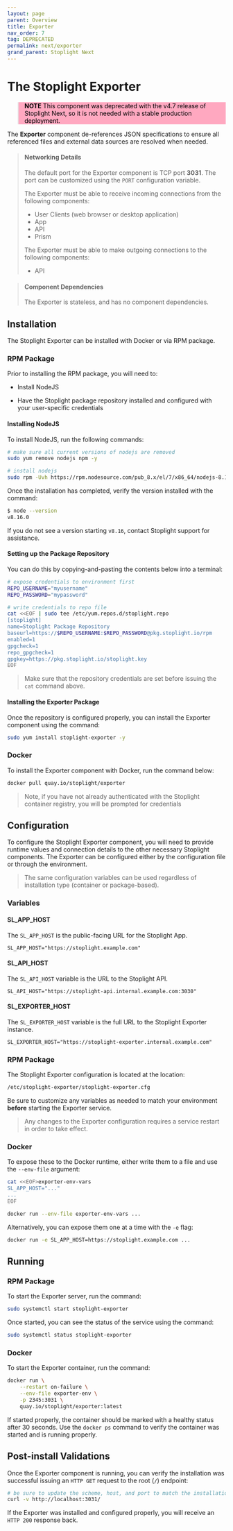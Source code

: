 ```yaml
---
layout: page
parent: Overview
title: Exporter
nav_order: 7
tag: DEPRECATED
permalink: next/exporter
grand_parent: Stoplight Next
---
```


# The Stoplight Exporter

<blockquote style="background-color: #ffa8c0; color: black !important;">
<b>NOTE</b> This component was deprecated with the v4.7 release of Stoplight Next, so it is not needed with a stable production deployment.
</blockquote>

The **Exporter** component de-references JSON specifications to ensure all
referenced files and external data sources are resolved when needed.

> #### Networking Details
>
> The default port for the Exporter component is TCP port **3031**. The port can
> be customized using the `PORT` configuration variable.
>
> The Exporter must be able to receive incoming connections from the following components:
>
> - User Clients (web browser or desktop application)
> - App
> - API
> - Prism
>
> The Exporter must be able to make outgoing connections to the following components:
>
> - API

> #### Component Dependencies
>
> The Exporter is stateless, and has no component dependencies.

## Installation

The Stoplight Exporter can be installed with Docker or via RPM package.

### RPM Package

Prior to installing the RPM package, you will need to:

- Install NodeJS

- Have the Stoplight package repository installed and configured with your user-specific credentials

#### Installing NodeJS

To install NodeJS, run the following commands:

```bash
# make sure all current versions of nodejs are removed
sudo yum remove nodejs npm -y

# install nodejs
sudo rpm -Uvh https://rpm.nodesource.com/pub_8.x/el/7/x86_64/nodejs-8.16.0-1nodesource.x86_64.rpm
```

Once the installation has completed, verify the version installed with the command:

```bash
$ node --version
v8.16.0
```

If you do not see a version starting `v8.16`, contact Stoplight support for assistance.

#### Setting up the Package Repository

You can do this by copying-and-pasting the contents below into a terminal:

```bash
# expose credentials to environment first
REPO_USERNAME="myusername"
REPO_PASSWORD="mypassword"

# write credentials to repo file
cat <<EOF | sudo tee /etc/yum.repos.d/stoplight.repo
[stoplight]
name=Stoplight Package Repository
baseurl=https://$REPO_USERNAME:$REPO_PASSWORD@pkg.stoplight.io/rpm
enabled=1
gpgcheck=1
repo_gpgcheck=1
gpgkey=https://pkg.stoplight.io/stoplight.key
EOF
```

> Make sure that the repository credentials are set before issuing the `cat` command above.

#### Installing the Exporter Package

Once the repository is configured properly, you can install the Exporter component using the command:

```bash
sudo yum install stoplight-exporter -y
```

### Docker

To install the Exporter component with Docker, run the command below:

```bash
docker pull quay.io/stoplight/exporter
```

> Note, if you have not already authenticated with the Stoplight container
> registry, you will be prompted for credentials

## Configuration

To configure the Stoplight Exporter component, you will need to provide runtime
values and connection details to the other necessary Stoplight components. The
Exporter can be configured either by the configuration file or through the
environment.

> The same configuration variables can be used regardless of installation type
> (container or package-based).

### Variables

#### SL_APP_HOST

The `SL_APP_HOST` is the public-facing URL for the Stoplight App.

```
SL_APP_HOST="https://stoplight.example.com"
```

#### SL_API_HOST

The `SL_API_HOST` variable is the URL to the Stoplight API.

```
SL_API_HOST="https://stoplight-api.internal.example.com:3030"
```

#### SL_EXPORTER_HOST

The `SL_EXPORTER_HOST` variable is the full URL to the Stoplight Exporter instance.

```
SL_EXPORTER_HOST="https://stoplight-exporter.internal.example.com"
```

### RPM Package

The Stoplight Exporter configuration is located at the location:

```bash
/etc/stoplight-exporter/stoplight-exporter.cfg
```

Be sure to customize any variables as needed to match your environment
**before** starting the Exporter service.

> Any changes to the Exporter configuration requires a service restart in order
> to take effect.

### Docker

To expose these to the Docker runtime, either write them to a file and use the `--env-file` argument:

```bash
cat <<EOF>exporter-env-vars
SL_APP_HOST="..."
...
EOF

docker run --env-file exporter-env-vars ...
```

Alternatively, you can expose them one at a time with the `-e` flag:

```bash
docker run -e SL_APP_HOST=https://stoplight.example.com ...
```

## Running

### RPM Package

To start the Exporter server, run the command:

```bash
sudo systemctl start stoplight-exporter
```

Once started, you can see the status of the service using the command:

```bash
sudo systemctl status stoplight-exporter
```

### Docker

To start the Exporter container, run the command:

```bash
docker run \
	--restart on-failure \
	--env-file exporter-env \
	-p 2345:3031 \
	quay.io/stoplight/exporter:latest
```

If started properly, the container should be marked with a healthy status after
30 seconds. Use the `docker ps` command to verify the container was started and
is running properly.

## Post-install Validations

Once the Exporter component is running, you can verify the installation was
successful issuing an `HTTP GET` request to the root (`/`) endpoint:

```bash
# be sure to update the scheme, host, and port to match the installation port
curl -v http://localhost:3031/
```

If the Exporter was installed and configured properly, you will receive an `HTTP 200` response back.
